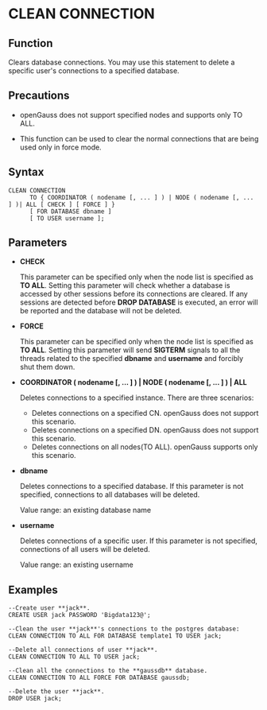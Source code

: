 # CLEAN CONNECTION<a name="ZH-CN_TOPIC_0000001151746656"></a>

## Function<a name="en-us_topic_0059779060_s1b14773726ac4469a14e509530a7a957"></a>

Clears database connections. You may use this statement to delete a specific user's connections to a specified database.

## Precautions<a name="en-us_topic_0059779060_s8aed237cc11e48bcb20d63f3ed081327"></a>

+ openGauss does not support specified nodes and supports only TO ALL.

+ This function can be used to clear the normal connections that are being used only in force mode.

## Syntax<a name="en-us_topic_0059779060_s24ab1cb591b54a43af5fe6d87cc067a1"></a>

```
CLEAN CONNECTION
      TO { COORDINATOR ( nodename [, ... ] ) | NODE ( nodename [, ... ] )| ALL [ CHECK ] [ FORCE ] }
      [ FOR DATABASE dbname ]
      [ TO USER username ];
```

## Parameters<a name="en-us_topic_0059779060_s5c57cb1e5e8740dcb15254b0ee05e666"></a>

-   **CHECK**

    This parameter can be specified only when the node list is specified as **TO ALL**. Setting this parameter will check whether a database is accessed by other sessions before its connections are cleared. If any sessions are detected before **DROP DATABASE** is executed, an error will be reported and the database will not be deleted.

-   **FORCE**

    This parameter can be specified only when the node list is specified as **TO ALL**. Setting this parameter will send **SIGTERM** signals to all the threads related to the specified **dbname** and **username** and forcibly shut them down.

-   **COORDINATOR \( nodename \[,  ... \] \) | NODE \( nodename \[, ... \] \) | ALL**

    Deletes connections to a specified instance. There are three scenarios:

    -   Deletes connections on a specified CN. openGauss does not support this scenario.
    -   Deletes connections on a specified DN. openGauss does not support this scenario.
    -   Deletes connections on all nodes\(TO ALL\). openGauss supports only this scenario.

-   **dbname**

    Deletes connections to a specified database. If this parameter is not specified, connections to all databases will be deleted.

    Value range: an existing database name

-   **username**

    Deletes connections of a specific user. If this parameter is not specified, connections of all users will be deleted.

    Value range: an existing username


## Examples<a name="en-us_topic_0059779060_s11a931f26ab344c1aab49ebd522ee0ad"></a>

```
--Create user **jack**.
CREATE USER jack PASSWORD 'Bigdata123@';

--Clean the user **jack**'s connections to the postgres database:
CLEAN CONNECTION TO ALL FOR DATABASE template1 TO USER jack;

--Delete all connections of user **jack**.
CLEAN CONNECTION TO ALL TO USER jack;

--Clean all the connections to the **gaussdb** database.
CLEAN CONNECTION TO ALL FORCE FOR DATABASE gaussdb;

--Delete the user **jack**.
DROP USER jack;

```
